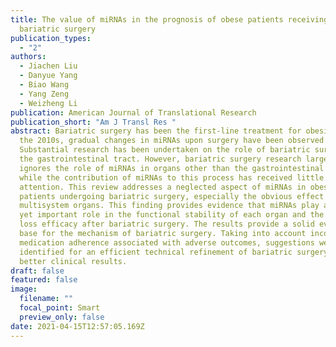 ```yaml
---
title: The value of miRNAs in the prognosis of obese patients receiving
  bariatric surgery
publication_types:
  - "2"
authors:
  - Jiachen Liu
  - Danyue Yang
  - Biao Wang
  - Yang Zeng
  - Weizheng Li
publication: American Journal of Translational Research
publication_short: "Am J Transl Res "
abstract: Bariatric surgery has been the first-line treatment for obesity. Since
  the 2010s, gradual changes in miRNAs upon surgery have been observed.
  Substantial research has been undertaken on the role of bariatric surgery in
  the gastrointestinal tract. However, bariatric surgery research largely
  ignores the role of miRNAs in organs other than the gastrointestinal tract,
  while the contribution of miRNAs to this process has received little
  attention. This review addresses a neglected aspect of miRNAs in obese
  patients undergoing bariatric surgery, especially the obvious effect on
  multisystem organs. This finding provides evidence that miRNAs play a complex
  yet important role in the functional stability of each organ and the weight
  loss efficacy after bariatric surgery. The results provide a solid evidence
  base for the mechanism of bariatric surgery. Taking into account incompatible
  medication adherence associated with adverse outcomes, suggestions were
  identified for an efficient technical refinement of bariatric surgery with
  better clinical results.
draft: false
featured: false
image:
  filename: ""
  focal_point: Smart
  preview_only: false
date: 2021-04-15T12:57:05.169Z
---
```


